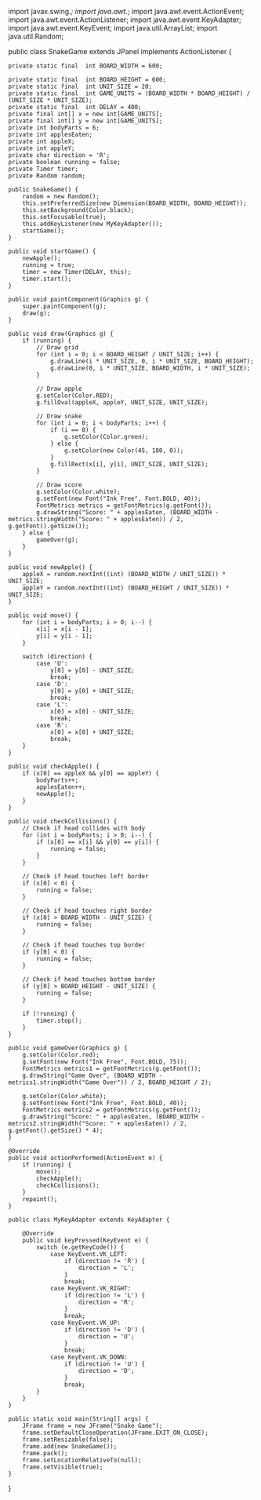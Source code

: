 import javax.swing.*;
import java.awt.*;
import java.awt.event.ActionEvent;
import java.awt.event.ActionListener;
import java.awt.event.KeyAdapter;
import java.awt.event.KeyEvent;
import java.util.ArrayList;
import java.util.Random;

public class SnakeGame extends JPanel implements ActionListener {
    
    private static final  int BOARD_WIDTH = 600;

    private static final  int BOARD_HEIGHT = 600;
    private static final  int UNIT_SIZE = 20;
    private static final  int GAME_UNITS = (BOARD_WIDTH * BOARD_HEIGHT) / (UNIT_SIZE * UNIT_SIZE);
    private static final  int DELAY = 400;
    private final int[] x = new int[GAME_UNITS];
    private final int[] y = new int[GAME_UNITS];
    private int bodyParts = 6;
    private int applesEaten;
    private int appleX;
    private int appleY;
    private char direction = 'R';
    private boolean running = false;
    private Timer timer;
    private Random random;
    
    public SnakeGame() {
        random = new Random();
        this.setPreferredSize(new Dimension(BOARD_WIDTH, BOARD_HEIGHT));
        this.setBackground(Color.black);
        this.setFocusable(true);
        this.addKeyListener(new MyKeyAdapter());
        startGame();
    }
    
    public void startGame() {
        newApple();
        running = true;
        timer = new Timer(DELAY, this);
        timer.start();
    }
    
    public void paintComponent(Graphics g) {
        super.paintComponent(g);
        draw(g);
    }
    
    public void draw(Graphics g) {
        if (running) {
            // Draw grid
            for (int i = 0; i < BOARD_HEIGHT / UNIT_SIZE; i++) {
                g.drawLine(i * UNIT_SIZE, 0, i * UNIT_SIZE, BOARD_HEIGHT);
                g.drawLine(0, i * UNIT_SIZE, BOARD_WIDTH, i * UNIT_SIZE);
            }
            
            // Draw apple
            g.setColor(Color.RED);
            g.fillOval(appleX, appleY, UNIT_SIZE, UNIT_SIZE);
            
            // Draw snake
            for (int i = 0; i < bodyParts; i++) {
                if (i == 0) {
                    g.setColor(Color.green);
                } else {
                    g.setColor(new Color(45, 180, 0));
                }
                g.fillRect(x[i], y[i], UNIT_SIZE, UNIT_SIZE);
            }
            
            // Draw score
            g.setColor(Color.white);
            g.setFont(new Font("Ink Free", Font.BOLD, 40));
            FontMetrics metrics = getFontMetrics(g.getFont());
            g.drawString("Score: " + applesEaten, (BOARD_WIDTH - metrics.stringWidth("Score: " + applesEaten)) / 2, g.getFont().getSize());
        } else {
            gameOver(g);
        }
    }
    
    public void newApple() {
        appleX = random.nextInt((int) (BOARD_WIDTH / UNIT_SIZE)) * UNIT_SIZE;
        appleY = random.nextInt((int) (BOARD_HEIGHT / UNIT_SIZE)) * UNIT_SIZE;
    }
    
    public void move() {
        for (int i = bodyParts; i > 0; i--) {
            x[i] = x[i - 1];
            y[i] = y[i - 1];
        }
        
        switch (direction) {
            case 'U':
                y[0] = y[0] - UNIT_SIZE;
                break;
            case 'D':
                y[0] = y[0] + UNIT_SIZE;
                break;
            case 'L':
                x[0] = x[0] - UNIT_SIZE;
                break;
            case 'R':
                x[0] = x[0] + UNIT_SIZE;
                break;
        }
    }
    
    public void checkApple() {
        if (x[0] == appleX && y[0] == appleY) {
            bodyParts++;
            applesEaten++;
            newApple();
        }
    }
    
    public void checkCollisions() {
        // Check if head collides with body
        for (int i = bodyParts; i > 0; i--) {
            if (x[0] == x[i] && y[0] == y[i]) {
                running = false;
            }
        }
        
        // Check if head touches left border
        if (x[0] < 0) {
            running = false;
        }
        
        // Check if head touches right border
        if (x[0] > BOARD_WIDTH - UNIT_SIZE) {
            running = false;
        }
        
        // Check if head touches top border
        if (y[0] < 0) {
            running = false;
        }
        
        // Check if head touches bottom border
        if (y[0] > BOARD_HEIGHT - UNIT_SIZE) {
            running = false;
        }
        
        if (!running) {
            timer.stop();
        }
    }
    
    public void gameOver(Graphics g) {
        g.setColor(Color.red);
        g.setFont(new Font("Ink Free", Font.BOLD, 75));
        FontMetrics metrics1 = getFontMetrics(g.getFont());
        g.drawString("Game Over", (BOARD_WIDTH - metrics1.stringWidth("Game Over")) / 2, BOARD_HEIGHT / 2);
        
        g.setColor(Color.white);
        g.setFont(new Font("Ink Free", Font.BOLD, 40));
        FontMetrics metrics2 = getFontMetrics(g.getFont());
        g.drawString("Score: " + applesEaten, (BOARD_WIDTH - metrics2.stringWidth("Score: " + applesEaten)) / 2, g.getFont().getSize() * 4);
    }
    
    @Override
    public void actionPerformed(ActionEvent e) {
        if (running) {
            move();
            checkApple();
            checkCollisions();
        }
        repaint();
    }
    
    public class MyKeyAdapter extends KeyAdapter {
        
        @Override
        public void keyPressed(KeyEvent e) {
            switch (e.getKeyCode()) {
                case KeyEvent.VK_LEFT:
                    if (direction != 'R') {
                        direction = 'L';
                    }
                    break;
                case KeyEvent.VK_RIGHT:
                    if (direction != 'L') {
                        direction = 'R';
                    }
                    break;
                case KeyEvent.VK_UP:
                    if (direction != 'D') {
                        direction = 'U';
                    }
                    break;
                case KeyEvent.VK_DOWN:
                    if (direction != 'U') {
                        direction = 'D';
                    }
                    break;
            }
        }
    }
    
    public static void main(String[] args) {
        JFrame frame = new JFrame("Snake Game");
        frame.setDefaultCloseOperation(JFrame.EXIT_ON_CLOSE);
        frame.setResizable(false);
        frame.add(new SnakeGame());
        frame.pack();
        frame.setLocationRelativeTo(null);
        frame.setVisible(true);
    }
}
